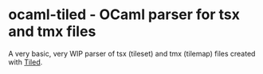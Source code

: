 # ocaml-tiled - OCaml parser for tsx and tmx files

A very basic, very WIP parser of tsx (tileset) and tmx (tilemap) files created
with [Tiled](https://www.mapeditor.org/).

